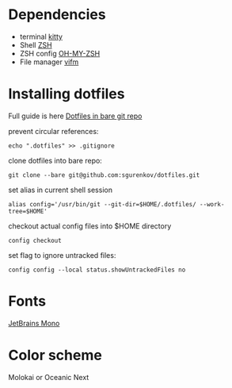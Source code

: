 # Dependencies
* terminal [kitty](https://sw.kovidgoyal.net/kitty)
* Shell [ZSH](http://zsh.sourceforge.net/)
* ZSH config [OH-MY-ZSH](https://ohmyz.sh/)
* File manager [vifm](https://vifm.info/)



# Installing dotfiles
Full guide is here [Dotfiles in bare git repo](https://www.atlassian.com/git/tutorials/dotfiles)

prevent circular references:
```
echo ".dotfiles" >> .gitignore
```

clone dotfiles into bare repo:
```
git clone --bare git@github.com:sgurenkov/dotfiles.git
```

set alias in current shell session
```
alias config='/usr/bin/git --git-dir=$HOME/.dotfiles/ --work-tree=$HOME'
```

checkout actual config files into $HOME directory
```
config checkout
```

set flag to ignore untracked files:
```
config config --local status.showUntrackedFiles no
```

# Fonts
[JetBrains Mono](https://www.jetbrains.com/lp/mono/)

# Color scheme
Molokai or Oceanic Next
